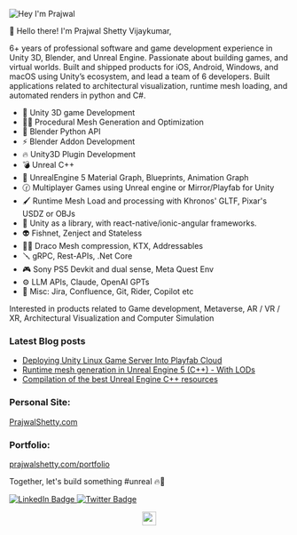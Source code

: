 ![Hey I'm Prajwal](https://res.cloudinary.com/dwfkishzf/image/upload/v1676639894/Prajwal%20Profile%20Images/ezgif.com-video-to-gif_ona1cr.gif)

👋 Hello there! I'm Prajwal Shetty Vijaykumar,

6+ years of professional software and game development experience in Unity 3D, Blender, and Unreal Engine. Passionate about building games, and virtual worlds. Built and shipped products for iOS, Android, Windows, and macOS using Unity’s ecosystem, and lead a team of 6 developers. Built applications related to architectural visualization, runtime mesh loading, and automated renders in python and C#.

- 🚀 Unity 3D game Development
- 👨‍💻 Procedural Mesh Generation and Optimization
- 🎯 Blender Python API
- ⚡ Blender Addon Development
- 🔥 Unity3D Plugin Development
- 💣 Unreal C++
- 🧠 UnrealEngine 5 Material Graph, Blueprints, Animation Graph
- 🕜 Multiplayer Games using Unreal engine or Mirror/Playfab for Unity 
- 🖌️ Runtime Mesh Load and processing with Khronos' GLTF, Pixar's USDZ or OBJs
- 🍾 Unity as a library, with react-native/ionic-angular frameworks.
- 👽 Fishnet, Zenject and Stateless
- 👨‍💻 Draco Mesh compression, KTX, Addressables 
- 🪛 gRPC, Rest-APIs, .Net Core
- 🎮 Sony PS5 Devkit and dual sense, Meta Quest Env
- ⚙️ LLM APIs, Claude, OpenAI GPTs
- 📝 Misc: Jira, Confluence, Git, Rider, Copilot etc

Interested in products related to Game development, Metaverse, AR / VR / XR, Architectural Visualization and Computer Simulation

<!-- 
🧠 Programming Languages & Databases

<img alt="C#" src="https://img.shields.io/badge/c%23-%23239120.svg?&style=for-the-badge&logo=c-sharp&logoColor=white"/> <img alt="PHP" src="https://img.shields.io/badge/php-%23777BB4.svg?&style=for-the-badge&logo=php&logoColor=white"/> <img alt="Java" src="https://img.shields.io/badge/java-%23ED8B00.svg?&style=for-the-badge&logo=java&logoColor=white"/> <img alt="C" src="https://img.shields.io/badge/c-%2300599C.svg?&style=for-the-badge&logo=c&logoColor=white"/> <img alt="HTML5" src="https://img.shields.io/badge/html5-%23E34F26.svg?&style=for-the-badge&logo=html5&logoColor=white"/> <img alt="CSS3" src="https://img.shields.io/badge/css3-%231572B6.svg?&style=for-the-badge&logo=css3&logoColor=white"/> <img alt="JavaScript" src="https://img.shields.io/badge/javascript-%23323330.svg?&style=for-the-badge&logo=javascript&logoColor=%23F7DF1E"/> <img alt="MySQL" src="https://img.shields.io/badge/mysql-%2300f.svg?&style=for-the-badge&logo=mysql&logoColor=white"/>
-->

### Latest Blog posts
<!-- BLOG-POST-LIST:START -->
- [Deploying Unity Linux Game Server Into Playfab Cloud](https://prajwalshetty.com/Unity/Deploying-Unity-Game-Server-Into-Playfab-Cloud/)
- [Runtime mesh generation in Unreal Engine 5 (C++) - With LODs](https://prajwalshetty.com/ue5/Generating-Runtime-Mesh-In-Unreal-Engine/)
- [Compilation of the best Unreal Engine C++ resources](https://prajwalshetty.com/UE5/Useful-Unreal-Links)
<!-- BLOG-POST-LIST:END -->

### Personal Site:
[PrajwalShetty.com](https://prajwalshetty.com)

### Portfolio:
[prajwalshetty.com/portfolio](https://prajwalshetty.com/portfolio)

Together, let's build something #unreal 🔥🖤
<div id="badges">
  <a href="https://www.linkedin.com/in/shettyprajwal/">
    <img src="https://img.shields.io/badge/LinkedIn-blue?style=for-the-badge&logo=linkedin&logoColor=white" alt="LinkedIn Badge"/>
  </a>
  <a href="https://twitter.com/shettyprajwal_">
    <img src="https://img.shields.io/badge/Twitter-blue?style=for-the-badge&logo=twitter&logoColor=white" alt="Twitter Badge"/>
  </a>
</div>

<p align=center>
<img height="25" src="https://komarev.com/ghpvc/?username=prajwalshettydev&color=brightgreen" />
<a href="https://github.com/prajwalshettydev">
</a>
</p>

<!-- ![Prajwal's github stats](https://github-readme-stats.vercel.app/api?username=prajwalshettydev&show_icons=true&hide=contribs,issues)
